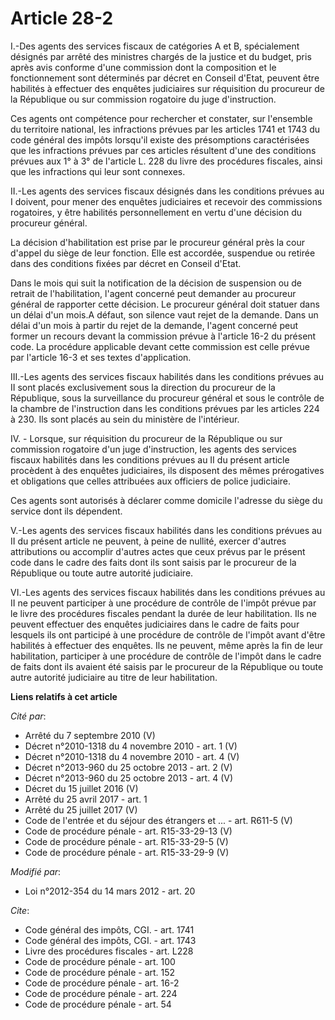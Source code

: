 # Article 28-2

I.-Des agents des services fiscaux de catégories A et B, spécialement désignés par arrêté des ministres chargés de la justice
et du budget, pris après avis conforme d'une commission dont la composition et le fonctionnement sont déterminés par décret
en Conseil d'Etat, peuvent être habilités à effectuer des enquêtes judiciaires sur réquisition du procureur de la République
ou sur commission rogatoire du juge d'instruction. 

Ces agents ont compétence pour rechercher et constater, sur l'ensemble du territoire national, les infractions prévues par
les articles 1741 et 1743 du code général des impôts lorsqu'il existe des présomptions caractérisées que les infractions
prévues par ces articles résultent d'une des conditions prévues aux 1° à 3° de l'article L. 228 du livre des procédures
fiscales, ainsi que les infractions qui leur sont connexes. 

II.-Les agents des services fiscaux désignés dans les conditions prévues au I doivent, pour mener des enquêtes judiciaires et
recevoir des commissions rogatoires, y être habilités personnellement en vertu d'une décision du procureur général. 

La décision d'habilitation est prise par le procureur général près la cour d'appel du siège de leur fonction. Elle est
accordée, suspendue ou retirée dans des conditions fixées par décret en Conseil d'Etat. 

Dans le mois qui suit la notification de la décision de suspension ou de retrait de l'habilitation, l'agent concerné peut
demander au procureur général de rapporter cette décision. Le procureur général doit statuer dans un délai d'un mois.A
défaut, son silence vaut rejet de la demande. Dans un délai d'un mois à partir du rejet de la demande, l'agent concerné peut
former un recours devant la commission prévue à l'article 16-2 du présent code. La procédure applicable devant cette
commission est celle prévue par l'article 16-3 et ses textes d'application. 

III.-Les agents des services fiscaux habilités dans les conditions prévues au II sont placés exclusivement sous la direction
du procureur de la République, sous la surveillance du procureur général et sous le contrôle de la chambre de l'instruction
dans les conditions prévues par les articles 224 à 230. Ils sont placés au sein du ministère de l'intérieur. 

IV. - Lorsque, sur réquisition du procureur de la République ou sur commission rogatoire d'un juge d'instruction, les agents
des services fiscaux habilités dans les conditions prévues au II du présent article procèdent à des enquêtes judiciaires, ils
disposent des mêmes prérogatives et obligations que celles attribuées aux officiers de police judiciaire.

Ces agents sont autorisés à déclarer comme domicile l'adresse du siège du service dont ils dépendent.

V.-Les agents des services fiscaux habilités dans les conditions prévues au II du présent article ne peuvent, à peine de
nullité, exercer d'autres attributions ou accomplir d'autres actes que ceux prévus par le présent code dans le cadre des
faits dont ils sont saisis par le procureur de la République ou toute autre autorité judiciaire. 

VI.-Les agents des services fiscaux habilités dans les conditions prévues au II ne peuvent participer à une procédure de
contrôle de l'impôt prévue par le livre des procédures fiscales pendant la durée de leur habilitation. Ils ne peuvent
effectuer des enquêtes judiciaires dans le cadre de faits pour lesquels ils ont participé à une procédure de contrôle de
l'impôt avant d'être habilités à effectuer des enquêtes. Ils ne peuvent, même après la fin de leur habilitation, participer à
une procédure de contrôle de l'impôt dans le cadre de faits dont ils avaient été saisis par le procureur de la République ou
toute autre autorité judiciaire au titre de leur habilitation.

**Liens relatifs à cet article**

_Cité par_:

  - Arrêté du 7 septembre 2010 (V)
  - Décret n°2010-1318 du 4 novembre 2010 - art. 1 (V)
  - Décret n°2010-1318 du 4 novembre 2010 - art. 4 (V)
  - Décret n°2013-960 du 25 octobre 2013 - art. 2 (V)
  - Décret n°2013-960 du 25 octobre 2013 - art. 4 (V)
  - Décret du 15 juillet 2016 (V)
  - Arrêté du 25 avril 2017 - art. 1
  - Arrêté du 25 juillet 2017 (V)
  - Code de l'entrée et du séjour des étrangers et ... - art. R611-5 (V)
  - Code de procédure pénale - art. R15-33-29-13 (V)
  - Code de procédure pénale - art. R15-33-29-5 (V)
  - Code de procédure pénale - art. R15-33-29-9 (V)

_Modifié par_:

  - Loi n°2012-354 du 14 mars 2012 - art. 20

_Cite_:

  - Code général des impôts, CGI. - art. 1741
  - Code général des impôts, CGI. - art. 1743
  - Livre des procédures fiscales - art. L228
  - Code de procédure pénale - art. 100
  - Code de procédure pénale - art. 152
  - Code de procédure pénale - art. 16-2
  - Code de procédure pénale - art. 224
  - Code de procédure pénale - art. 54
